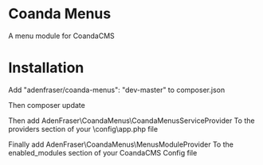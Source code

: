 Coanda Menus
============
A menu module for CoandaCMS


Installation
============
Add 
		"adenfraser/coanda-menus": "dev-master"
to 
		composer.json


Then
		composer update


Then add
		AdenFraser\CoandaMenus\CoandaMenusServiceProvider
To the providers section of your \config\app.php file

Finally add
		AdenFraser\CoandaMenus\MenusModuleProvider
To the enabled_modules section of your CoandaCMS Config file

